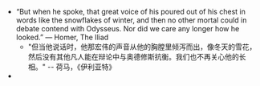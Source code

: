 - “But when he spoke, that great voice of his poured out of his chest in words like the snowflakes of winter, and then no other mortal could in debate contend with Odysseus. Nor did we care any longer how he looked.”
  ― Homer, The Iliad
	- "但当他说话时，他那宏伟的声音从他的胸膛里倾泻而出，像冬天的雪花，然后没有其他凡人能在辩论中与奥德修斯抗衡。我们也不再关心他的长相。"
	  -- 荷马，《伊利亚特》
-